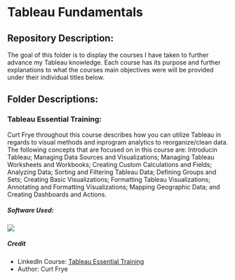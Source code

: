 # Tableau Fundamentals

## Repository Description:

The goal of this folder is to display the courses I have taken to further advance my Tableau knowledge. Each course has its purpose and further explanations to what the courses main objectives were will be provided under their individual titles below.

## Folder Descriptions:

### Tableau Essential Training:

Curt Frye throughout this course describes how you can utilize Tableau in regards to visual methods and inprogram analytics to reorganize/clean data. The following concepts that are focused on in this course are: Introducin Tableau; Managing Data Sources and Visualizations; Managing Tableau Worksheets and Workbooks; Creating Custom Calculations and Fields; Analyzing Data; Sorting and Filtering Tableau Data; Defining Groups and Sets; Creating Basic Visualizations; Formatting Tableau Visualizations; Annotating and Formatting Visualizations; Mapping Geographic Data; and Creating Dashboards and Actions. 

##### Software Used:

[<img src="https://img.shields.io/badge/Tableau-red?style=for-the-badge&logo=Tableau&logoColor=white"/>]()

##### Credit

* LinkedIn Course: <a href="https://www.linkedin.com/learning/tableau-essential-training-14959992/apply-the-power-of-tableau-2022-to-your-data?autoplay=true">Tableau Essential Training</a>
* Author: Curt Frye
